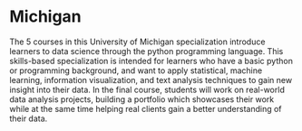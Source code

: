 # Michigan
The 5 courses in this University of Michigan specialization
introduce learners to data science through the python
programming language. This skills-based specialization is
intended for learners who have a basic python or programming
background, and want to apply statistical, machine learning,
information visualization, and text analysis techniques to gain new
insight into their data. In the final course, students will work on
real-world data analysis projects, building a portfolio which
showcases their work while at the same time helping real clients
gain a better understanding of their data.
